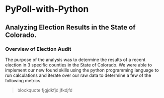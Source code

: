 # PyPoll-with-Python
## Analyzing Election Results in the State of Colorado.
### Overview of Election Audit
The purpose of the analysis was to determine the results of a recent election in 3 specific counties in the State of Colorado. We were able to implement our new found skills using the python programming language to run calculations and iterate over our raw data to determine a few of the following metrics. 

> blockquote
> fjgjdkfjd
> jfkdjfd
